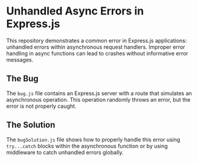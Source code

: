 # Unhandled Async Errors in Express.js

This repository demonstrates a common error in Express.js applications: unhandled errors within asynchronous request handlers.  Improper error handling in async functions can lead to crashes without informative error messages.

## The Bug
The `bug.js` file contains an Express.js server with a route that simulates an asynchronous operation.  This operation randomly throws an error, but the error is not properly caught.

## The Solution
The `bugSolution.js` file shows how to properly handle this error using `try...catch` blocks within the asynchronous function or by using middleware to catch unhandled errors globally.